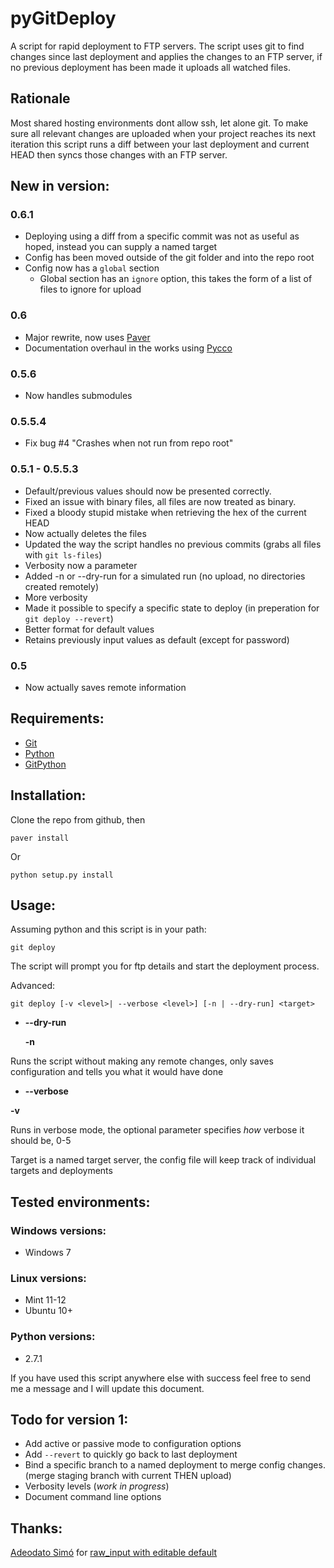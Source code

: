pyGitDeploy
===========

A script for rapid deployment to FTP servers.
The script uses git to find changes since last deployment and applies the changes to an FTP server, if no previous deployment has been made it uploads all watched files.


Rationale
-----
Most shared hosting environments dont allow ssh, let alone git. To make sure all relevant changes are uploaded when your project reaches its next iteration this script runs a diff between your last deployment and current HEAD then syncs those changes with an FTP server.


New in version:
-----
### 0.6.1 ###
* Deploying using a diff from a specific commit was not as useful as hoped, instead you can supply a named target
* Config has been moved outside of the git folder and into the repo root
*	Config now has a `global` section
	*	Global section has an `ignore` option, this takes the form of a list of files to ignore for upload

### 0.6 ###
* Major rewrite, now uses [Paver](https://github.com/paver/paver)
* Documentation overhaul in the works using [Pycco](https://github.com/fitzgen/pycco)

### 0.5.6 ###
* Now handles submodules

### 0.5.5.4 ###
* Fix bug #4 "Crashes when not run from repo root"

### 0.5.1 - 0.5.5.3 ###
* Default/previous values should now be presented correctly.
* Fixed an issue with binary files, all files are now treated as binary.
* Fixed a bloody stupid mistake when retrieving the hex of the current HEAD
* Now actually deletes the files
* Updated the way the script handles no previous commits (grabs all files with `git ls-files`)
* Verbosity now a parameter
* Added -n or --dry-run for a simulated run (no upload, no directories created remotely)
* More verbosity
* Made it possible to specify a specific state to deploy (in preperation for `git deploy --revert`)
* Better format for default values
* Retains previously input values as default (except for password)

### 0.5 ###
* Now actually saves remote information

Requirements:
-----
* [Git](http://git-scm.com/)
* [Python](http://www.python.org/)
* [GitPython](http://packages.python.org/GitPython/0.3.1/index.html)

Installation:
-------------
Clone the repo from github, then

	paver install

Or

	python setup.py install

Usage:
------
Assuming python and this script is in your path:

    git deploy

The script will prompt you for ftp details and start the deployment process.
    
Advanced:

    git deploy [-v <level>| --verbose <level>] [-n | --dry-run] <target>

* **--dry-run**

  **-n**

 Runs the script without making any remote changes, only saves configuration and tells you what it would have done

* **--verbose**

 **-v**
 
 Runs in verbose mode, the optional parameter specifies _how_ verbose it should be, 0-5
  
  

Target is a named target server, the config file will keep track of individual targets and deployments

Tested environments:
--------------------
### Windows versions: ###
* Windows 7

### Linux versions: ###
* Mint 11-12
* Ubuntu 10+

### Python versions: ###
* 2.7.1

If you have used this script anywhere else with success feel free to send me a message and I will update this document.


Todo for version 1:
-------------------

* Add active or passive mode to configuration options
* Add `--revert` to quickly go back to last deployment
* Bind a specific branch to a named deployment to merge config changes. (merge staging branch with current THEN upload)
* Verbosity levels (_work in progress_)
* Document command line options

Thanks:
-------
[Adeodato Simó](http://martirioenbenidorm.blogspot.com/) for [raw_input with editable default](http://chistera.yi.org/~dato/blog/entries/2008/02/14/python_raw_input_with_an_editable_default_value_using_readline.html)

